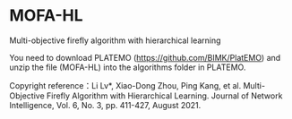 # MOFA-HL
Multi-objective firefly algorithm with hierarchical learning

You need to download PLATEMO (https://github.com/BIMK/PlatEMO) and unzip the file (MOFA-HL) into the algorithms folder in PLATEMO.

Copyright reference：Li Lv*, Xiao-Dong Zhou, Ping Kang, et al. Multi-Objective Firefly Algorithm with Hierarchical Learning. Journal of Network Intelligence, Vol. 6, No. 3, pp. 411-427, August 2021.
